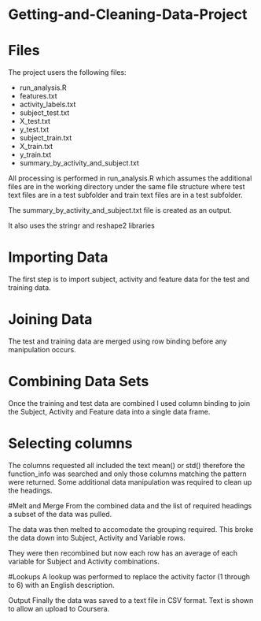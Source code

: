 Getting-and-Cleaning-Data-Project
=================================

# Files
The project users the following files:
* run_analysis.R
* features.txt
* activity_labels.txt
* subject_test.txt
* X_test.txt
* y_test.txt
* subject_train.txt
* X_train.txt
* y_train.txt
* summary_by_activity_and_subject.txt

All processing is performed in run_analysis.R which assumes the additional files are in the working directory under the same file structure where test text files are in a test subfolder and train text files are in a test subfolder.

The summary_by_activity_and_subject.txt file is created as an output.

It also uses the stringr and reshape2 libraries

# Importing Data
The first step is to import subject, activity and feature data for the test and training data.

# Joining Data
The test and training data are merged using row binding before any manipulation occurs.

# Combining Data Sets
Once the training and test data are combined I used column binding to join the Subject, Activity and Feature data into
a single data frame.

# Selecting columns
The columns requested all included the text mean() or std() therefore the function_info was searched and only those columns
matching the pattern were returned. Some additional data manipulation was required to clean up the headings.

#Melt and Merge
From the combined data and the list of required headings a subset of the data was pulled.

The data was then melted to accomodate the grouping required. This broke the data down into Subject, Activity and Variable rows.

They were then recombined but now each row has an average of each variable for Subject and Activity combinations.

#Lookups
A lookup was performed to replace the activity factor (1 through to 6) with an English description.

Output
Finally the data was saved to a text file in CSV format. Text is shown to allow an upload to Coursera.
